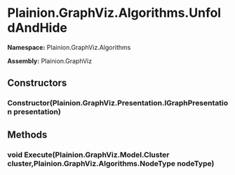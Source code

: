 
# Plainion.GraphViz.Algorithms.UnfoldAndHide

**Namespace:** Plainion.GraphViz.Algorithms

**Assembly:** Plainion.GraphViz


## Constructors

### Constructor(Plainion.GraphViz.Presentation.IGraphPresentation presentation)


## Methods

### void Execute(Plainion.GraphViz.Model.Cluster cluster,Plainion.GraphViz.Algorithms.NodeType nodeType)
